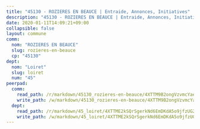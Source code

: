 ```yaml
---
title: "45130 - ROZIERES EN BEAUCE | Entraide, Annonces, Initiatives"
description: "45130 - ROZIERES EN BEAUCE | Entraide, Annonces, Initiatives"
date: 2020-01-11T14:09:21+09:00
collapsible: false
layout: commune
comm:
  nom: "ROZIERES EN BEAUCE"
  slug: rozieres-en-beauce
  cp: "45130"
dept:
  nom: "Loiret"
  slug: loiret
  num: "45"
peerpad:
  comm:
    read_path: /r/markdown/45130_rozieres-en-beauce/4XTTM9B2ongVzvmcYaexvvmHuSVFo8n3FevoMkkJWBB7BBm1e
    write_path: /w/markdown/45130_rozieres-en-beauce/4XTTM9B2ongVzvmcYaexvvmHuSVFo8n3FevoMkkJWBB7BBm1e-K3TgUnVuU6u4qV2DiE2W4bFSLvtHDbeCsMVENnZrFkY1oFyhwBjTiYRs95hq24WzJsnMVPxfRqF3FfPd7nc1r5m27quDcs4XHEVd9nJyygpT8x3LDuymWDPtorHvHk5Ej7h76EB6
  dept:
    read_path: /r/markdown/45_loiret/4XTTME2kSQrSgerkNd6EmDKdA5o9jfzUG2SAG8C2qVYb3YXN4
    write_path: /w/markdown/45_loiret/4XTTME2kSQrSgerkNd6EmDKdA5o9jfzUG2SAG8C2qVYb3YXN4-K3TgULpEDoP6p5UphGUnEGQQDb2AQTj81Z2trE1ZVsdtBZSXUbkVLE9oEias3DdMz5vmgxRH8ErfnuyVj2VYfJxxhBMoq5ZxQCDrb2jTVFkww5uEThgDKwT8pF9LfJGTpqNraKjJ
---
```


